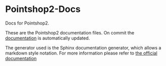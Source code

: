 Pointshop2-Docs
===============

Docs for Pointshop2.

These are the Pointshop2 documentation files. On commit the [documentation](http://pointshop2.kamshak.com) is automatically updated.

The generator used is the Sphinx documentation generator, which allows a markdown style notation.
For more information please refer to [the official documentation](http://sphinx-doc.org/)

